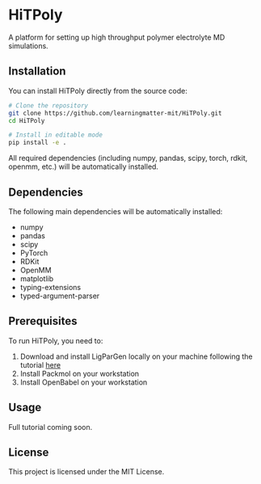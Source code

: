 # HiTPoly

A platform for setting up high throughput polymer electrolyte MD simulations.

## Installation

You can install HiTPoly directly from the source code:

```bash
# Clone the repository
git clone https://github.com/learningmatter-mit/HiTPoly.git
cd HiTPoly

# Install in editable mode
pip install -e .
```

All required dependencies (including numpy, pandas, scipy, torch, rdkit, openmm, etc.) will be automatically installed.

## Dependencies

The following main dependencies will be automatically installed:

- numpy
- pandas
- scipy
- PyTorch
- RDKit
- OpenMM
- matplotlib
- typing-extensions
- typed-argument-parser

## Prerequisites

To run HiTPoly, you need to:

1. Download and install LigParGen locally on your machine following the tutorial [here](https://github.com/learningmatter-mit/ligpargen/tree/main)
2. Install Packmol on your workstation
3. Install OpenBabel on your workstation

## Usage

Full tutorial coming soon.

## License

This project is licensed under the MIT License.
